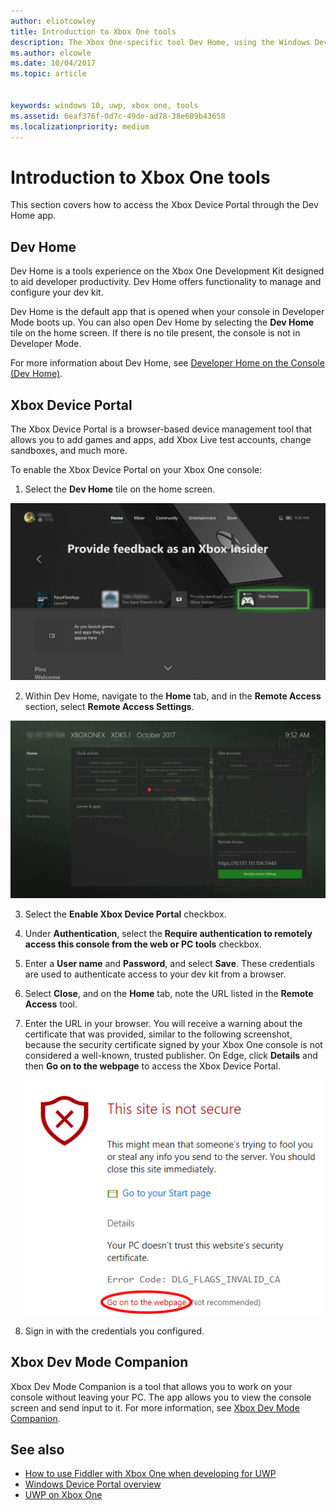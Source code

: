```yaml
---
author: eliotcowley
title: Introduction to Xbox One tools
description: The Xbox One-specific tool Dev Home, using the Windows Device Portal.
ms.author: elcowle
ms.date: 10/04/2017
ms.topic: article


keywords: windows 10, uwp, xbox one, tools
ms.assetid: 6eaf376f-0d7c-49de-ad78-38e689b43658
ms.localizationpriority: medium
---
```


# Introduction to Xbox One tools

This section covers how to access the Xbox Device Portal through the Dev Home app.

## Dev Home

Dev Home is a tools experience on the Xbox One Development Kit designed to aid developer productivity. Dev Home offers functionality to manage and configure your dev kit.

Dev Home is the default app that is opened when your console in Developer Mode boots up. You can also open Dev Home by selecting the **Dev Home** tile on the home screen. If there is no tile present, the console is not in Developer Mode.

For more information about Dev Home, see [Developer Home on the Console (Dev Home)](dev-home.md).

## Xbox Device Portal
The Xbox Device Portal is a browser-based device management tool that allows you to add games and apps, add Xbox Live test accounts, change sandboxes, and much more.

To enable the Xbox Device Portal on your Xbox One console:

1. Select the **Dev Home** tile on the home screen.

  ![Select Dev Home tile](images/introduction-to-xbox-one-tools-1.png)

2. Within Dev Home, navigate to the **Home** tab, and in the **Remote Access** section, select **Remote Access Settings**.

  ![Remote management tool](images/introduction-to-xbox-one-tools-2.png)

3. Select the **Enable Xbox Device Portal** checkbox.

4. Under **Authentication**, select the **Require authentication to remotely access this console from the web or PC tools** checkbox.

5. Enter a **User name** and __Password__, and select **Save**. These credentials are used to authenticate access to your dev kit from a browser.

6. Select **Close**, and on the **Home** tab, note the URL listed in the **Remote Access** tool.

7. Enter the URL in your browser. You will receive a warning about the certificate that was provided, similar to the following screenshot, because the security certificate signed by your Xbox One console is not considered a well-known, trusted publisher. On Edge, click **Details** and then **Go on to the webpage** to access the Xbox Device Portal.

    ![Security certificate warning](images/introduction-to-xbox-one-tools-3.png)

8. Sign in with the credentials you configured.

## Xbox Dev Mode Companion
Xbox Dev Mode Companion is a tool that allows you to work on your console without leaving your PC. The app allows you to view the console screen and send input to it. For more information, see [Xbox Dev Mode Companion](xbox-dev-mode-companion.md).

## See also
- [How to use Fiddler with Xbox One when developing for UWP](uwp-fiddler.md)
- [Windows Device Portal overview](../debug-test-perf/device-portal.md)
- [UWP on Xbox One](index.md)